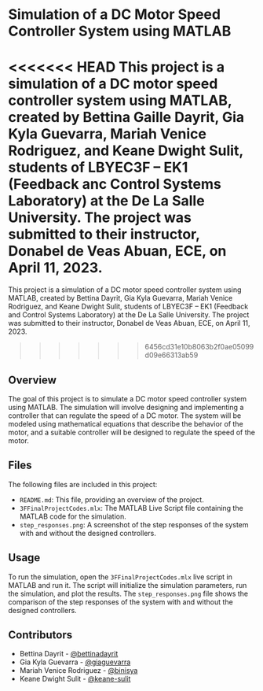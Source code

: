 # **Simulation of a DC Motor Speed Controller System using MATLAB**

<<<<<<< HEAD
This project is a simulation of a DC motor speed controller system using MATLAB, created by Bettina Gaille Dayrit, Gia Kyla Guevarra, Mariah Venice Rodriguez, and Keane Dwight Sulit, students of LBYEC3F – EK1 (Feedback anc Control Systems Laboratory) at the De La Salle University. The project was submitted to their instructor, Donabel de Veas Abuan, ECE, on April 11, 2023.
=======
This project is a simulation of a DC motor speed controller system using MATLAB, created by Bettina Dayrit, Gia Kyla Guevarra, Mariah Venice Rodriguez, and Keane Dwight Sulit, students of LBYEC3F – EK1 (Feedback and Control Systems Laboratory) at the De La Salle University. The project was submitted to their instructor, Donabel de Veas Abuan, ECE, on April 11, 2023.
>>>>>>> 6456cd31e10b8063b2f0ae05099d09e66313ab59

## **Overview**

The goal of this project is to simulate a DC motor speed controller system using MATLAB. The simulation will involve designing and implementing a controller that can regulate the speed of a DC motor. The system will be modeled using mathematical equations that describe the behavior of the motor, and a suitable controller will be designed to regulate the speed of the motor.

## **Files**

The following files are included in this project:

- `README.md`: This file, providing an overview of the project.
- `3FFinalProjectCodes.mlx`: The MATLAB Live Script file containing the MATLAB code for the simulation.
- `step_responses.png`: A screenshot of the step responses of the system with and without the designed controllers.

## **Usage**

To run the simulation, open the `3FFinalProjectCodes.mlx` live script in MATLAB and run it. The script will initialize the simulation parameters, run the simulation, and plot the results. The `step_responses.png` file shows the comparison of the step responses of the system with and without the designed controllers.

## **Contributors**

- Bettina Dayrit - [@bettinadayrit](https://github.com/bettinadayrit)
- Gia Kyla Guevarra - [@giaguevarra](https://github.com/giaguevarra)
- Mariah Venice Rodriguez - [@binisya](https://github.com/binisya)
- Keane Dwight Sulit - [@keane-sulit](https://github.com/keane-sulit)
